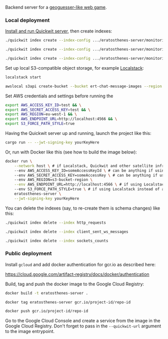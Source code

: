 Backend server for a [geoguesser-like web game](https://github.com/v-spassky/eratosthenes-client).

### Local deployment

[Install and run Quickwit server](https://quickwit.io/docs/get-started/quickstart), then create indexes:

```bash
./quickwit index create --index-config .../eratosthenes-server/monitoring/quickwit/http_requests.yaml
```

```bash
./quickwit index create --index-config .../eratosthenes-server/monitoring/quickwit/client_sent_ws_messages.yaml
```

```bash
./quickwit index create --index-config .../eratosthenes-server/monitoring/quickwit/sockets_counts.yaml
```

Set up local S3-compatible object storage, for example [Localstack](https://docs.localstack.cloud/user-guide/aws/s3/):

```bash
localstack start
```

```bash
awslocal s3api create-bucket --bucket ert-chat-message-images --region eu-west-1 --create-bucket-configuration LocationConstraint=eu-west-1
```

Set AWS credentials and settings before running the

```bash
export AWS_ACCESS_KEY_ID=test && \
export AWS_SECRET_ACCESS_KEY=test && \
export AWS_REGION=eu-west-1 && \
export AWS_ENDPOINT_URL=http://localhost:4566 && \
export S3_FORCE_PATH_STYLE=true
```

Having the Quickwit server up and running, launch the project like this:

```bash
cargo run -- --jwt-signing-key yourKeyHere
```

Or, run with Docker like this (see how to build the image below):

```bash
docker run \
    --network host \ # if Localstack, Quickwit and other satellite infrastructure runs on your host machine
    --env AWS_ACCESS_KEY_ID=someAccessKeyId \ # can be anything if using Localstack instead of actual AWS S3 bucket
    --env AWS_SECRET_ACCESS_KEY=someAccessKey \ # can be anything if using Localstack instead of actual AWS S3 bucket
    --env AWS_REGION=s3-bucket-region \
    --env AWS_ENDPOINT_URL=http://localhost:4566 \ # if using Localstack instead of actual AWS S3 bucket
    --env S3_FORCE_PATH_STYLE=true \ # if using Localstack instead of actual AWS S3 bucket
    eratosthenes-server \
    --jwt-signing-key yourKeyHere
```

You can delete the indexes (say, to re-create them is schema changes) like this:

```bash
./quickwit index delete --index http_requests
```

```bash
./quickwit index delete --index client_sent_ws_messages
```

```bash
./quickwit index delete --index sockets_counts
```

### Public deployment

Install `gcloud` and add docker authentication for gcr.io as described here:

https://cloud.google.com/artifact-registry/docs/docker/authentication

Build, tag and push the docker image to the Google Cloud Registry:

```bash
docker build -t eratosthenes-server .
```

```bash
docker tag eratosthenes-server gcr.io/project-id/repo-id
```

```bash
docker push gcr.io/project-id/repo-id
```

Go to the Google Cloud Console and create a service from the image in the Google Cloud Registry.
Don't forget to pass in the `--quickwit-url` argument to the image entrypoint.
